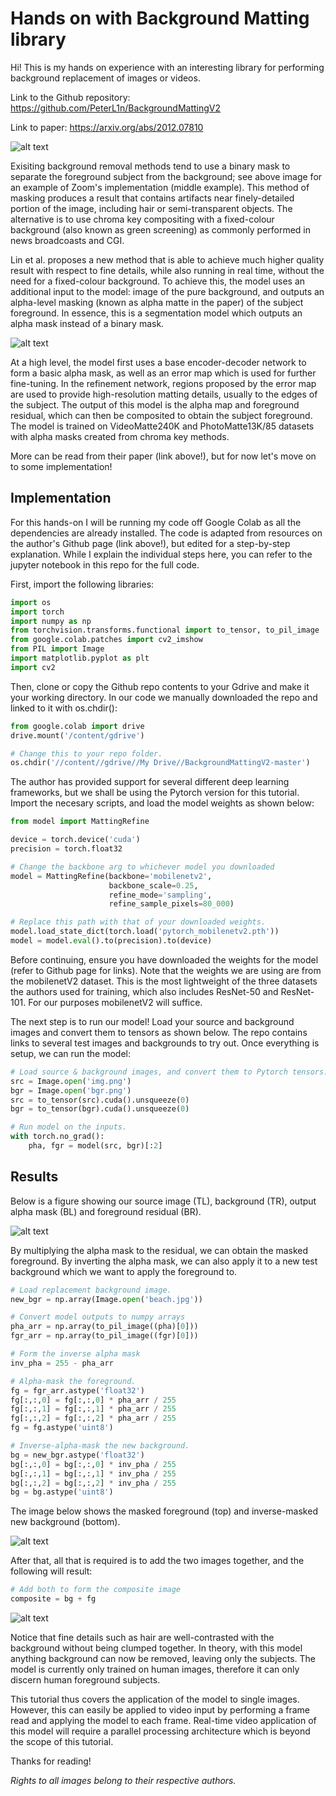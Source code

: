 # Hands on with Background Matting library

Hi! This is my hands on experience with an interesting library for performing background replacement of images or videos.

Link to the Github repository: https://github.com/PeterL1n/BackgroundMattingV2

Link to paper: https://arxiv.org/abs/2012.07810

![alt text](https://github.com/DarrelYee/Background_Matting_Tutorial/blob/main/demo.png)

Exisiting background removal methods tend to use a binary mask to separate the foreground subject from the background; see above image for an example of Zoom's implementation (middle example). This method of masking produces a result that contains artifacts near finely-detailed portion of the image, including hair or semi-transparent objects. The alternative is to use chroma key compositing with a fixed-colour background (also known as green screening) as commonly performed in news broadcoasts and CGI.

Lin et al. proposes a new method that is able to achieve much higher quality result with respect to fine details, while also running in real time, without the need for a fixed-colour background. To achieve this, the model uses an additional input to the model: image of the pure background, and outputs an alpha-level masking (known as alpha matte in the paper) of the subject foreground. In essence, this is a segmentation model which outputs an alpha mask instead of a binary mask.

![alt text](https://github.com/DarrelYee/Background_Matting_Tutorial/blob/main/model.png)

At a high level, the model first uses a base encoder-decoder network to form a basic alpha mask, as well as an error map which is used for further fine-tuning. In the refinement network, regions proposed by the error map are used to provide high-resolution matting details, usually to the edges of the subject. The output of this model is the alpha map and foreground residual, which can then be composited to obtain the subject foreground. The model is trained on VideoMatte240K and PhotoMatte13K/85 datasets with alpha masks created from chroma key methods.

More can be read from their paper (link above!), but for now let's move on to some implementation!

## Implementation

For this hands-on I will be running my code off Google Colab as all the dependencies are already installed. The code is adapted from resources on the author's Github page (link above!), but edited for a step-by-step explanation. While I explain the individual steps here, you can refer to the jupyter notebook in this repo for the full code.

First, import the following libraries:

```python
import os
import torch
import numpy as np
from torchvision.transforms.functional import to_tensor, to_pil_image
from google.colab.patches import cv2_imshow
from PIL import Image
import matplotlib.pyplot as plt
import cv2
```

Then, clone or copy the Github repo contents to your Gdrive and make it your working directory. In our code we manually downloaded the repo and linked to it with os.chdir():
```python
from google.colab import drive
drive.mount('/content/gdrive')

# Change this to your repo folder.
os.chdir('//content//gdrive//My Drive//BackgroundMattingV2-master')
```

The author has provided support for several different deep learning frameworks, but we shall be using the Pytorch version for this tutorial. Import the necesary scripts, and load the model weights as shown below:
```python
from model import MattingRefine

device = torch.device('cuda')
precision = torch.float32

# Change the backbone arg to whichever model you downloaded
model = MattingRefine(backbone='mobilenetv2',
                      backbone_scale=0.25,
                      refine_mode='sampling',
                      refine_sample_pixels=80_000)

# Replace this path with that of your downloaded weights.
model.load_state_dict(torch.load('pytorch_mobilenetv2.pth'))
model = model.eval().to(precision).to(device)
```
Before continuing, ensure you have downloaded the weights for the model (refer to Github page for links). Note that the weights we are using are from the mobilenetV2 dataset. This is the most lightweight of the three datasets the authors used for training, which also includes ResNet-50 and ResNet-101. For our purposes mobilenetV2 will suffice.

The next step is to run our model! Load your source and background images and convert them to tensors as shown below. The repo contains links to several test images and backgrounds to try out. Once everything is setup, we can run the model:

```python
# Load source & background images, and convert them to Pytorch tensors.
src = Image.open('img.png')
bgr = Image.open('bgr.png')
src = to_tensor(src).cuda().unsqueeze(0)
bgr = to_tensor(bgr).cuda().unsqueeze(0)

# Run model on the inputs.
with torch.no_grad():
    pha, fgr = model(src, bgr)[:2]
```

## Results

Below is a figure showing our source image (TL), background (TR), output alpha mask (BL) and foreground residual (BR).

![alt text](https://github.com/DarrelYee/Background_Matting_Tutorial/blob/main/comparison.png)

By multiplying the alpha mask to the residual, we can obtain the masked foreground. By inverting the alpha mask, we can also apply it to a new test background which we want to apply the foreground to.

```python
# Load replacement background image.
new_bgr = np.array(Image.open('beach.jpg'))

# Convert model outputs to numpy arrays
pha_arr = np.array(to_pil_image((pha)[0]))
fgr_arr = np.array(to_pil_image((fgr)[0]))

# Form the inverse alpha mask
inv_pha = 255 - pha_arr

# Alpha-mask the foreground.
fg = fgr_arr.astype('float32')
fg[:,:,0] = fg[:,:,0] * pha_arr / 255
fg[:,:,1] = fg[:,:,1] * pha_arr / 255
fg[:,:,2] = fg[:,:,2] * pha_arr / 255
fg = fg.astype('uint8')

# Inverse-alpha-mask the new background.
bg = new_bgr.astype('float32')
bg[:,:,0] = bg[:,:,0] * inv_pha / 255
bg[:,:,1] = bg[:,:,1] * inv_pha / 255
bg[:,:,2] = bg[:,:,2] * inv_pha / 255
bg = bg.astype('uint8')
```

The image below shows the masked foreground (top) and inverse-masked new background (bottom).

![alt text](https://github.com/DarrelYee/Background_Matting_Tutorial/blob/main/bgfg.png)

After that, all that is required is to add the two images together, and the following will result:

```python
# Add both to form the composite image
composite = bg + fg
```

![alt text](https://github.com/DarrelYee/Background_Matting_Tutorial/blob/main/result.png)

Notice that fine details such as hair are well-contrasted with the background without being clumped together. In theory, with this model anything background can now be removed, leaving only the subjects. The model is currently only trained on human images, therefore it can only discern human foreground subjects.

This tutorial thus covers the application of the model to single images. However, this can easily be applied to video input by performing a frame read and applying the model to each frame. Real-time video application of this model will require a parallel processing architecture which is beyond the scope of this tutorial.

Thanks for reading!


_Rights to all images belong to their respective authors._
